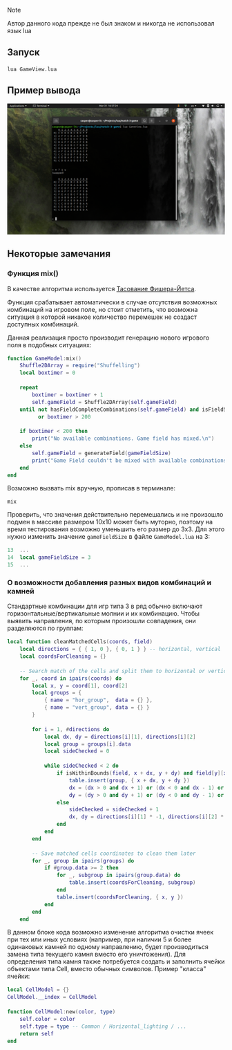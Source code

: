 > [!NOTE]
> Автор данного кода прежде не был знаком и никогда не использовал язык lua

## Запуск
```
lua GameView.lua 
```

## Пример вывода
![alt text](images/image.png)

## Некоторые замечания
### Функция mix()
В качестве алгоритма используется [Тасование Фишера-Йетса](https://ru.wikipedia.org/wiki/%D0%A2%D0%B0%D1%81%D0%BE%D0%B2%D0%B0%D0%BD%D0%B8%D0%B5_%D0%A4%D0%B8%D1%88%D0%B5%D1%80%D0%B0_%E2%80%94_%D0%99%D0%B5%D1%82%D1%81%D0%B0). 

Функция срабатывает автоматически в случае отсутствия возможных комбинаций на игровом поле, но стоит отметить, что возможна ситуация в которой никакое количество перемешек не создаст доступных комбинаций. 

 Данная реализация просто производит генерацию нового игрового поля в подобных ситуациях:
```lua
function GameModel:mix()
    Shuffle2DArray = require("Shuffelling")
    local boxtimer = 0

    repeat
        boxtimer = boxtimer + 1
        self.gameField = Shuffle2DArray(self.gameField)
    until not hasFieldCompleteCombinations(self.gameField) and isFieldSwappable(self.gameField)
          or boxtimer > 200

    if boxtimer < 200 then
        print("No available combinations. Game field has mixed.\n") 
    else
        self.gameField = generateField(gameFieldSize)
        print("Game Field couldn't be mixed with available combinations and has regenerated.\n")
    end
end
```

Возможно вызвать mix вручную, прописав в терминале:
```
mix
```

Проверить, что значения действительно перемешались и не произошло подмен в массиве размером 10х10 может быть муторно, поэтому на время тестирования возможно уменьшить его размер до 3х3. Для этого нужно изменить значение `gameFieldSize` в файле `GameModel.lua` на 3:
```lua
13  ...
14  local gameFieldSize = 3
15  ...
```

### О возможности добавления разных видов  комбинаций и камней
Стандартные комбинации для игр типа 3 в ряд обычно включают горизонтальные/вертикальные молнии и их комбинацию. Чтобы выявить направления, по которым произошли совпадения, они разделяются по группам:
```lua
local function cleanMatchedCells(coords, field)
    local directions = { { 1, 0 }, { 0, 1 } } -- horizontal, vertical
    local coordsForCleaning = {}

    -- Search match of the cells and split them to horizontal or vertical group
    for _, coord in ipairs(coords) do
        local x, y = coord[1], coord[2]
        local groups = {
            { name = "hor_group",  data = {} },
            { name = "vert_group", data = {} }
        }

        for i = 1, #directions do
            local dx, dy = directions[i][1], directions[i][2]
            local group = groups[i].data
            local sideChecked = 0

            while sideChecked < 2 do
                if isWithinBounds(field, x + dx, y + dy) and field[y][x] == field[y + dy][x + dx] then
                    table.insert(group, { x + dx, y + dy })
                    dx = (dx > 0 and dx + 1) or (dx < 0 and dx - 1) or dx
                    dy = (dy > 0 and dy + 1) or (dy < 0 and dy - 1) or dy
                else
                    sideChecked = sideChecked + 1
                    dx, dy = directions[i][1] * -1, directions[i][2] * -1
                end
            end
        end

        -- Save matched cells coordinates to clean them later
        for _, group in ipairs(groups) do
            if #group.data >= 2 then
                for _, subgroup in ipairs(group.data) do
                    table.insert(coordsForCleaning, subgroup)
                end
                table.insert(coordsForCleaning, { x, y })
            end
        end
    end
```

В данном блоке кода возможно изменение алгоритма очистки ячеек при тех или иных условиях (например, при наличии 5 и более одинаковых камней по одному направлению, будет производиться замена типа текущего камня вместо его уничтожения). Для определения типа камня также потребуется создать и заполнить ячейки объектами типа Cell, вместо обычных символов. Пример "класса" ячейки:
```lua
local CellModel = {}
CellModel.__index = CellModel

function CellModel:new(color, type)
    self.color = color
    self.type = type -- Common / Horizontal_lighting / ...
    return self
end
```


